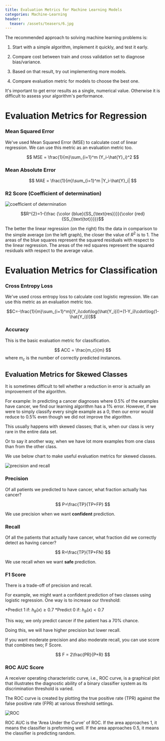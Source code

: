 ```yaml
---
title: Evaluation Metrics for Machine Learning Models
categories: Machine-Learning
header:
  teaser: /assets/teasers/6.jpg
---
```


The recommended approach to solving machine learning problems is:

1. Start with a simple algorithm, implement it quickly, and test it early.

2. Compare cost between train and cross validation set to diagnose bias/variance.

3. Based on that result, try out implementing more models.

4. Compare evaluation metric for models to choose the best one.

It's important to get error results as a single, numerical value. Otherwise it is difficult to assess your algorithm's performance.

# Evaluation Metrics for Regression

### Mean Squared Error

We've used Mean Squared Error (MSE) to calculate cost of linear regression. We can use this metric as an evaluation metric too.

$$ MSE = \frac{1}{m}\sum_{i=1}^m (Y_i-\hat{Y}_i)^2 $$

### Mean Absolute Error

$$ MAE = \frac{1}{m}\sum_{i=1}^m |Y_i-\hat{Y}_i| $$

### R2 Score (Coefficient of determination)

![coefficient of determination](https://lh3.googleusercontent.com/pM8UZkq8ILNld-g37FL3LOvSy2HVBFFH_s1xJv-D_3vLq51TNb_A1jXW2IQ-bap-NwlVesCJuqbz6D5NeeZFH_HJC87XiXfrWwkohidYpeqSuguWIKqLe7TKXnd78yV87h28CVHd6w=w2400)

$$R^{2}=1-{\frac {\color {blue}{SS_{\text{res}}}}{\color {red}{SS_{\text{tot}}}}}$$

The better the linear regression (on the right) fits the data in comparison to the simple average (on the left graph), the closer the value of $R^{2}$ is to 1. The areas of the blue squares represent the squared residuals with respect to the linear regression. The areas of the red squares represent the squared residuals with respect to the average value.

# Evaluation Metrics for Classification

### Cross Entropy Loss

We've used cross entropy loss to calculate cost logistic regression. We can use this metric as an evaluation metric too.

$$C=-\frac{1}{m}\sum_{i=1}^m[(Y_i\cdot\log(\hat{Y_i}))+(1-Y_i)\cdot\log(1-\hat{Y_i})]$$

### Accuracy

This is the basic evaluation metric for classification.

$$ ACC = \frac{m_c}{m} $$
where $m_c$ is the number of correctly predicted instances.

## Evaluation Metrics for Skewed Classes

It is sometimes difficult to tell whether a reduction in error is actually an improvement of the algorithm.

For example: In predicting a cancer diagnoses where 0.5% of the examples have cancer, we find our learning algorithm has a 1% error. However, if we were to simply classify every single example as a 0, then our error would reduce to 0.5% even though we did not improve the algorithm.

This usually happens with skewed classes; that is, when our class is very rare in the entire data set.

Or to say it another way, when we have lot more examples from one class than from the other class.

We use below chart to make useful evaluation metrics for skewed classes.

![precision and recall](https://lh3.googleusercontent.com/OOy0jTtxLMjNTNFGPfs6sGSDcatvt2F2Ak-dgVrBlsJapPmP0JLhd8CkL98Li4Jk4E4VYuJwlzRvqL3zoM7RCVeclIAiedC2NsWvHHxN-gW0RaO-trQhNxh1RWEg_VIn0w4ftQ4OSw=w2400)

### Precision

Of all patients we predicted to have cancer, what fraction actually has cancer?

$$ P=\frac{TP}{TP+FP} $$

We use precision when we want **confident** prediction.

### Recall

Of all the patients that actually have cancer, what fraction did we correctly detect as having cancer?

$$ R=\frac{TP}{TP+FN} $$

We use recall when we want **safe** prediction.

### F1 Score

There is a trade-off of precision and recall.

For example, we might want a confident prediction of two classes using logistic regression. One way is to increase our threshold:

*Predict 1 if: $h_\theta(x) \geq 0.7$
*Predict 0 if: $h_\theta(x) < 0.7$

This way, we only predict cancer if the patient has a 70% chance.

Doing this, we will have higher precision but lower recall.

If you want moderate precision and also moderate recall, you can use score that combines two; F Score.

$$ F = 2\frac{PR}{P+R} $$

### ROC AUC Score

A receiver operating characteristic curve, i.e., ROC curve, is a graphical plot that illustrates the diagnostic ability of a binary classifier system as its discrimination threshold is varied.

The ROC curve is created by plotting the true positive rate (TPR) against the false positive rate (FPR) at various threshold settings.

![ROC](https://lh3.googleusercontent.com/52JJYGj9W15QGW4swCXAAmycqG-CjJSIgTdYZh1RNnoAvRrPBLDFpFQHtLB2B5dTXLusYAWjCBJgEl6O_GekfpuS8-pyDaBFFjmiZD-o9cMB-eMNH-Z5PJ0ZQlArb07hWOS84Xj9xg=w2400)

ROC AUC is the 'Area Under the Curve' of ROC. If the area approaches 1, it means the classifier is preforming well. If the area approaches 0.5, it means the classifier is predicting random.
